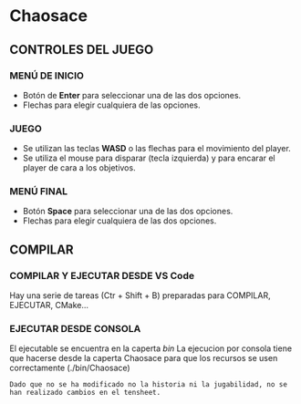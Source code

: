 # Chaosace
## CONTROLES DEL JUEGO

### MENÚ DE INICIO

 * Botón de **Enter** para seleccionar una de las dos opciones.
 * Flechas para elegir cualquiera de las opciones.

### JUEGO
 * Se utilizan las teclas **WASD** o las flechas para el movimiento del player.
 * Se utiliza el mouse para disparar (tecla izquierda) y para encarar el player de cara a los objetivos.

### MENÚ FINAL
 * Botón **Space** para seleccionar una de las dos opciones. 
 * Flechas para elegir cualquiera de las dos opciones.

## COMPILAR

### COMPILAR Y EJECUTAR DESDE VS Code

Hay una serie de tareas (Ctr + Shift + B) preparadas para COMPILAR, EJECUTAR, CMake...

### EJECUTAR DESDE CONSOLA

El ejecutable se encuentra en la caperta *bin*
La ejecucion por consola tiene que hacerse desde la caperta Chaosace para que los recursos se usen correctamente (./bin/Chaosace)


    Dado que no se ha modificado no la historia ni la jugabilidad, no se han realizado cambios en el tensheet.
